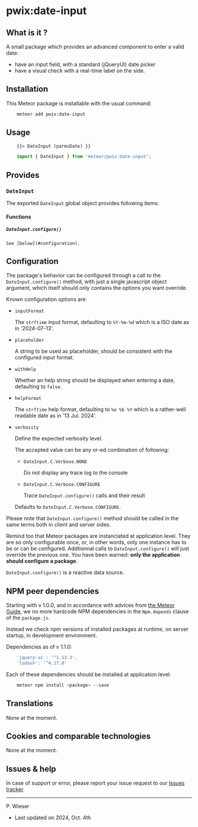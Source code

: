 # pwix:date-input

## What is it ?

A small package which provides an advanced component to enter a valid date:
- have an input field, with a standard (jQueryUI) date picker
- have a visual check with a real-time label on the side.

## Installation

This Meteor package is installable with the usual command:

```sh
    meteor add pwix:date-input
```

## Usage

```html
    {{> DateInput (parmsDate) }}
```

```js
    import { DateInput } from 'meteor/pwix:date-input';
```

## Provides

### `DateInput`

The exported `DateInput` global object provides following items:

#### Functions

##### `DateInput.configure()`

    See [below](#configuration).

## Configuration

The package's behavior can be configured through a call to the `DateInput.configure()` method, with just a single javascript object argument, which itself should only contains the options you want override.

Known configuration options are:

- `inputFormat`

    The `strftime` input format, defaulting to `%Y-%m-%d` which is a ISO date as in '2024-07-13'.

- `placeholder`

    A string to be used as placeholder, should be consistent with the configured input format.

- `withHelp`

    Whether an help string should be displayed when entering a date, defaulting to `false`.

- `helpFormat`

    The `strftime` help format, defaulting to `%e %b %Y` which is a rather-well readable date as in '13 Jul. 2024'.

- `verbosity`

    Define the expected verbosity level.

    The accepted value can be any or-ed combination of following:

    - `DateInput.C.Verbose.NONE`

        Do not display any trace log to the console

    - `DateInput.C.Verbose.CONFIGURE`

        Trace `DateInput.configure()` calls and their result
    
    Defaults to `DateInput.C.Verbose.CONFIGURE`.

Please note that `DateInput.configure()` method should be called in the same terms both in client and server sides.

Remind too that Meteor packages are instanciated at application level. They are so only configurable once, or, in other words, only one instance has to be or can be configured. Addtionnal calls to `DateInput.configure()` will just override the previous one. You have been warned: **only the application should configure a package**.

`DateInput.configure()` is a reactive data source.

## NPM peer dependencies

Starting with v 1.0.0, and in accordance with advices from [the Meteor Guide](https://guide.meteor.com/writing-atmosphere-packages.html#peer-npm-dependencies), we no more hardcode NPM dependencies in the `Npm.depends` clause of the `package.js`.

Instead we check npm versions of installed packages at runtime, on server startup, in development environment.

Dependencies as of v 1.1.0:

```js
    'jquery-ui': '^1.13.3',
    'lodash': '^4.17.0'
```

Each of these dependencies should be installed at application level:

```sh
    meteor npm install <package> --save
```

## Translations

None at the moment.

## Cookies and comparable technologies

None at the moment.

## Issues & help

In case of support or error, please report your issue request to our [Issues tracker](https://github.com/trychlos/pwix-date-input/issues).

---
P. Wieser
- Last updated on 2024, Oct. 4th
